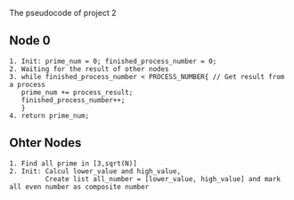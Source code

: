The pseudocode of project 2

## Node 0

```
1. Init: prime_num = 0; finished_process_number = 0;
2. Waiting for the result of other nodes
3. while finished_process_number < PROCESS_NUMBER{ // Get result from a process
   prime_num += process_result;
   finished_process_number++;
   }
4. return prime_num;
```

## Ohter Nodes

```
1. Find all prime in [3,sqrt(N)]
2. Init: Calcul lower_value and high_value, 
         Create list all_number = [lower_value, high_value] and mark all even number as composite number
         
```
         
